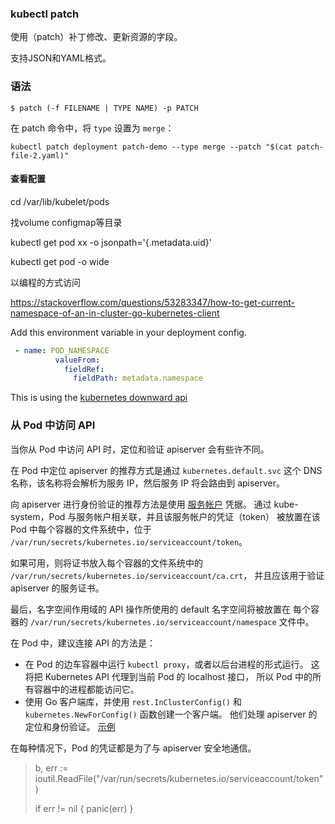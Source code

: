 ### kubectl patch

使用（patch）补丁修改、更新资源的字段。

支持JSON和YAML格式。

### 语法

```
$ patch (-f FILENAME | TYPE NAME) -p PATCH
```

在 patch 命令中，将 `type` 设置为 `merge`：

```shell
kubectl patch deployment patch-demo --type merge --patch "$(cat patch-file-2.yaml)"
```



#### 查看配置

cd /var/lib/kubelet/pods

找volume configmap等目录

kubectl get pod xx -o jsonpath='{.metadata.uid}'

kubectl get pod -o wide





以编程的方式访问

https://stackoverflow.com/questions/53283347/how-to-get-current-namespace-of-an-in-cluster-go-kubernetes-client

Add this environment variable in your deployment config.

```yaml
 - name: POD_NAMESPACE
          valueFrom:
            fieldRef:
              fieldPath: metadata.namespace
```

This is using the [kubernetes downward api](https://kubernetes.io/docs/tasks/inject-data-application/downward-api-volume-expose-pod-information/#capabilities-of-the-downward-api)

### 从 Pod 中访问 API 

当你从 Pod 中访问 API 时，定位和验证 apiserver 会有些许不同。

在 Pod 中定位 apiserver 的推荐方式是通过 `kubernetes.default.svc` 这个 DNS 名称，该名称将会解析为服务 IP，然后服务 IP 将会路由到 apiserver。

向 apiserver 进行身份验证的推荐方法是使用 [服务帐户](https://kubernetes.io/zh/docs/tasks/configure-pod-container/configure-service-account/) 凭据。 通过 kube-system，Pod 与服务帐户相关联，并且该服务帐户的凭证（token） 被放置在该 Pod 中每个容器的文件系统中，位于 `/var/run/secrets/kubernetes.io/serviceaccount/token`。

如果可用，则将证书放入每个容器的文件系统中的 `/var/run/secrets/kubernetes.io/serviceaccount/ca.crt`， 并且应该用于验证 apiserver 的服务证书。

最后，名字空间作用域的 API 操作所使用的 default 名字空间将被放置在 每个容器的 `/var/run/secrets/kubernetes.io/serviceaccount/namespace` 文件中。

在 Pod 中，建议连接 API 的方法是：

- 在 Pod 的边车容器中运行 `kubectl proxy`，或者以后台进程的形式运行。 这将把 Kubernetes API 代理到当前 Pod 的 localhost 接口， 所以 Pod 中的所有容器中的进程都能访问它。
- 使用 Go 客户端库，并使用 `rest.InClusterConfig()` 和 `kubernetes.NewForConfig()` 函数创建一个客户端。 他们处理 apiserver 的定位和身份验证。 [示例](https://git.k8s.io/client-go/examples/in-cluster-client-configuration/main.go)

在每种情况下，Pod 的凭证都是为了与 apiserver 安全地通信。

> b, err := ioutil.ReadFile("/var/run/secrets/kubernetes.io/serviceaccount/token")  
>
> if err != nil {    panic(err)  }

